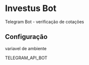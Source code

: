 # Investus Bot

Telegram Bot - verificação de cotações 

## Configuração 

variavel de ambiente 

TELEGRAM_API_BOT